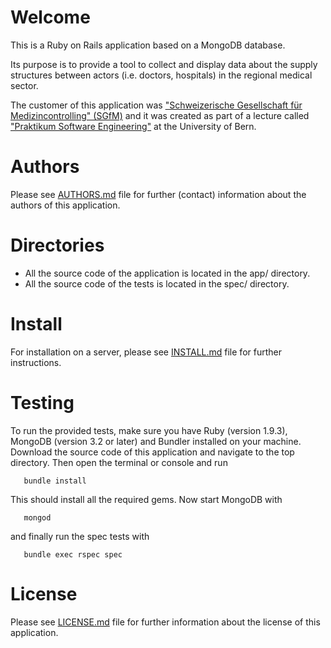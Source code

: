 # Welcome 

This is a Ruby on Rails application based on a MongoDB database. 

Its purpose is to provide a tool to collect and display data about the supply structures 
between actors (i.e. doctors, hospitals) in the regional medical sector. 

The customer of this  application was ["Schweizerische Gesellschaft für Medizincontrolling" (SGfM)](http://www.medizincontroller.ch/index.html) 
and it was created as part of a lecture called ["Praktikum Software Engineering"](http://www.ltg.unibe.ch/lectures/FS13/PSE)
at the University of Bern. 

# Authors

Please see [AUTHORS.md](https://github.com/pse3/SGfM/blob/master/AUTHORS.md) file for further (contact) information 
about the authors of this application.

# Directories

   * All the source code of the application is located in the app/ directory. 
   * All the source code of the tests is located in the spec/ directory. 

# Install

For installation on a server, please see [INSTALL.md](https://github.com/pse3/SGfM/blob/master/INSTALL.md) file for further instructions.

       
# Testing

To run the provided tests, make sure you have Ruby (version 1.9.3), 
MongoDB (version 3.2 or later) and Bundler installed on your machine. Download the source
code of this application and navigate to the top directory. Then open the terminal or console 
and run 

       bundle install 

This should install all the required gems. Now start MongoDB with

       mongod
       
and finally run the spec tests with

       bundle exec rspec spec
       
# License

Please see [LICENSE.md](https://github.com/pse3/SGfM/blob/master/LICENSE.md) file for further information 
about the license of this application.
